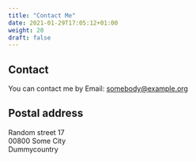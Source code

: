 ```yaml
---
title: "Contact Me"
date: 2021-01-29T17:05:12+01:00
weight: 20
draft: false
---
```

## Contact
You can contact me by Email: somebody@example.org

## Postal address
Random street 17  
00800 Some City  
Dummycountry


